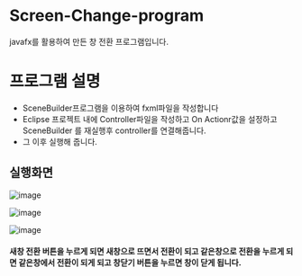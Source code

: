 # Screen-Change-program
javafx를 활용하여 만든 창 전환 프로그램입니다.
# 프로그램 설명
- SceneBuilder프로그램을 이용하여 fxml파일을 작성합니다
- Eclipse 프로젝트 내에 Controller파일을 작성하고 On Actionr값을 설정하고 SceneBuilder 를 재실행후 controller를 연결해줍니다.
- 그 이후 실행해 줍니다.

## 실행화면
![image](https://user-images.githubusercontent.com/106458316/213369767-e59c778e-0e8a-42c2-98cf-e88d9bffaf0d.png)

![image](https://user-images.githubusercontent.com/106458316/213369709-6f2ea1e6-1942-4241-9ceb-5d851bfcc71a.png)

![image](https://user-images.githubusercontent.com/106458316/213369636-3c9286a3-bf97-4ed7-89c3-58a9f2d430d6.png)
#### 새창 전환 버튼을 누르게 되면 새창으로 뜨면서 전환이 되고 같은창으로 전환을 누르게 되면 같은창에서 전환이 되게 되고 창닫기 버튼을 누르면 창이 닫게 됩니다.
